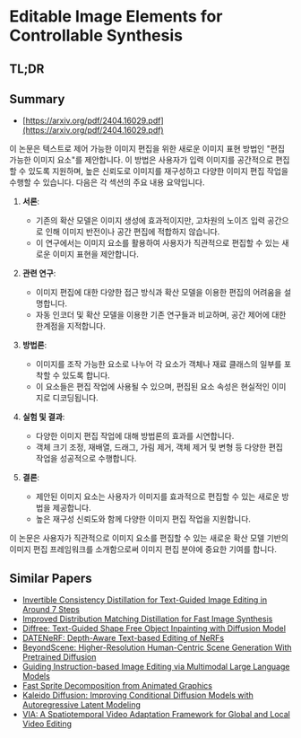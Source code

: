 # Editable Image Elements for Controllable Synthesis
## TL;DR
## Summary
- [https://arxiv.org/pdf/2404.16029.pdf](https://arxiv.org/pdf/2404.16029.pdf)

이 논문은 텍스트로 제어 가능한 이미지 편집을 위한 새로운 이미지 표현 방법인 "편집 가능한 이미지 요소"를 제안합니다. 이 방법은 사용자가 입력 이미지를 공간적으로 편집할 수 있도록 지원하며, 높은 신뢰도로 이미지를 재구성하고 다양한 이미지 편집 작업을 수행할 수 있습니다. 다음은 각 섹션의 주요 내용 요약입니다.

1. **서론**:
   - 기존의 확산 모델은 이미지 생성에 효과적이지만, 고차원의 노이즈 입력 공간으로 인해 이미지 반전이나 공간 편집에 적합하지 않습니다.
   - 이 연구에서는 이미지 요소를 활용하여 사용자가 직관적으로 편집할 수 있는 새로운 이미지 표현을 제안합니다.

2. **관련 연구**:
   - 이미지 편집에 대한 다양한 접근 방식과 확산 모델을 이용한 편집의 어려움을 설명합니다.
   - 자동 인코더 및 확산 모델을 이용한 기존 연구들과 비교하며, 공간 제어에 대한 한계점을 지적합니다.

3. **방법론**:
   - 이미지를 조작 가능한 요소로 나누어 각 요소가 객체나 재료 클래스의 일부를 포착할 수 있도록 합니다.
   - 이 요소들은 편집 작업에 사용될 수 있으며, 편집된 요소 속성은 현실적인 이미지로 디코딩됩니다.

4. **실험 및 결과**:
   - 다양한 이미지 편집 작업에 대해 방법론의 효과를 시연합니다.
   - 객체 크기 조정, 재배열, 드래그, 가림 제거, 객체 제거 및 변형 등 다양한 편집 작업을 성공적으로 수행합니다.

5. **결론**:
   - 제안된 이미지 요소는 사용자가 이미지를 효과적으로 편집할 수 있는 새로운 방법을 제공합니다.
   - 높은 재구성 신뢰도와 함께 다양한 이미지 편집 작업을 지원합니다.

이 논문은 사용자가 직관적으로 이미지 요소를 편집할 수 있는 새로운 확산 모델 기반의 이미지 편집 프레임워크를 소개함으로써 이미지 편집 분야에 중요한 기여를 합니다.

## Similar Papers
- [Invertible Consistency Distillation for Text-Guided Image Editing in Around 7 Steps](2406.14539.md)
- [Improved Distribution Matching Distillation for Fast Image Synthesis](2405.14867.md)
- [Diffree: Text-Guided Shape Free Object Inpainting with Diffusion Model](2407.16982.md)
- [DATENeRF: Depth-Aware Text-based Editing of NeRFs](2404.04526.md)
- [BeyondScene: Higher-Resolution Human-Centric Scene Generation With Pretrained Diffusion](2404.04544.md)
- [Guiding Instruction-based Image Editing via Multimodal Large Language Models](2309.17102.md)
- [Fast Sprite Decomposition from Animated Graphics](2408.03923.md)
- [Kaleido Diffusion: Improving Conditional Diffusion Models with Autoregressive Latent Modeling](2405.21048.md)
- [VIA: A Spatiotemporal Video Adaptation Framework for Global and Local Video Editing](2406.12831.md)
